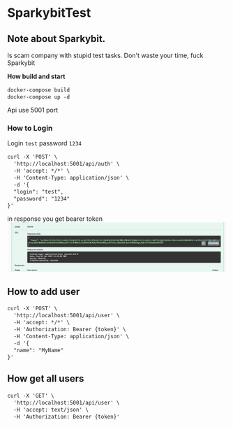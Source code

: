 # SparkybitTest

## Note about Sparkybit.
Is scam company with stupid test tasks. Don't waste your time, fuck Sparkybit

**How build and start**

````
docker-compose build
docker-compose up -d
````

Api use 5001 port

### How to Login
Login `test` password `1234`

```
curl -X 'POST' \
  'http://localhost:5001/api/auth' \
  -H 'accept: */*' \
  -H 'Content-Type: application/json' \
  -d '{
  "login": "test",
  "password": "1234"
}'
```

in response you get bearer token
![img_1.png](img_1.png)

## How to add user

```
curl -X 'POST' \
  'http://localhost:5001/api/user' \
  -H 'accept: */*' \
  -H 'Authorization: Bearer {token}' \
  -H 'Content-Type: application/json' \
  -d '{
  "name": "MyName"
}'
```

## How get all users 

```
curl -X 'GET' \
  'http://localhost:5001/api/user' \
  -H 'accept: text/json' \
  -H 'Authorization: Bearer {token}'
```